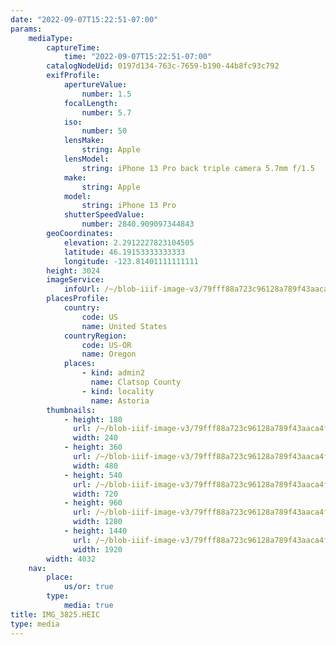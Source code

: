 ```yaml
---
date: "2022-09-07T15:22:51-07:00"
params:
    mediaType:
        captureTime:
            time: "2022-09-07T15:22:51-07:00"
        catalogNodeUid: 0197d134-763c-7659-b190-44b8fc93c792
        exifProfile:
            apertureValue:
                number: 1.5
            focalLength:
                number: 5.7
            iso:
                number: 50
            lensMake:
                string: Apple
            lensModel:
                string: iPhone 13 Pro back triple camera 5.7mm f/1.5
            make:
                string: Apple
            model:
                string: iPhone 13 Pro
            shutterSpeedValue:
                number: 2840.909097344843
        geoCoordinates:
            elevation: 2.2912227823104505
            latitude: 46.19153333333333
            longitude: -123.81401111111111
        height: 3024
        imageService:
            infoUrl: /~/blob-iiif-image-v3/79fff88a723c96128a789f43aaca4fefc07a7b7c3577533366936ef06be03b26/info.json
        placesProfile:
            country:
                code: US
                name: United States
            countryRegion:
                code: US-OR
                name: Oregon
            places:
                - kind: admin2
                  name: Clatsop County
                - kind: locality
                  name: Astoria
        thumbnails:
            - height: 180
              url: /~/blob-iiif-image-v3/79fff88a723c96128a789f43aaca4fefc07a7b7c3577533366936ef06be03b26/full/240%2C180/0/default.jpg
              width: 240
            - height: 360
              url: /~/blob-iiif-image-v3/79fff88a723c96128a789f43aaca4fefc07a7b7c3577533366936ef06be03b26/full/480%2C360/0/default.jpg
              width: 480
            - height: 540
              url: /~/blob-iiif-image-v3/79fff88a723c96128a789f43aaca4fefc07a7b7c3577533366936ef06be03b26/full/720%2C540/0/default.jpg
              width: 720
            - height: 960
              url: /~/blob-iiif-image-v3/79fff88a723c96128a789f43aaca4fefc07a7b7c3577533366936ef06be03b26/full/1280%2C960/0/default.jpg
              width: 1280
            - height: 1440
              url: /~/blob-iiif-image-v3/79fff88a723c96128a789f43aaca4fefc07a7b7c3577533366936ef06be03b26/full/1920%2C1440/0/default.jpg
              width: 1920
        width: 4032
    nav:
        place:
            us/or: true
        type:
            media: true
title: IMG_3825.HEIC
type: media
---
```

